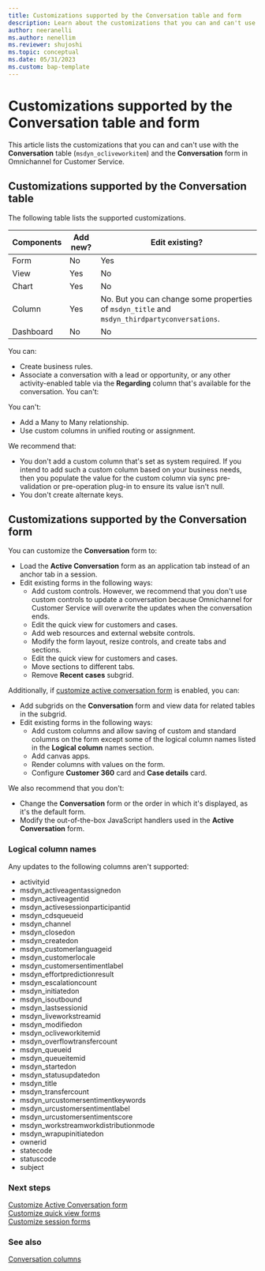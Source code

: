 ```yaml
---
title: Customizations supported by the Conversation table and form
description: Learn about the customizations that you can and can't use with the Conversation table and form in Omnichannel for Customer Service.
author: neeranelli
ms.author: nenellim
ms.reviewer: shujoshi
ms.topic: conceptual 
ms.date: 05/31/2023
ms.custom: bap-template
---
```

# Customizations supported by the Conversation table and form

This article lists the customizations that you can and can't use with the **Conversation** table (`msdyn_ocliveworkitem`) and the **Conversation** form in Omnichannel for Customer Service.

## Customizations supported by the Conversation table

The following table lists the supported customizations.

| Components  | Add new?   | Edit existing?    |
|------------ | ---------  | ----------------  |
| Form        |  No        |  Yes            |
| View        |  Yes       |  No              |
| Chart       |  Yes       |  No               |
| Column      |  Yes       |  No. But you can change some properties of `msdyn_title` and `msdyn_thirdpartyconversations`. |
| Dashboard   |  No        |  No               |

You can:

- Create business rules.
- Associate a conversation with a lead or opportunity, or any other activity-enabled table via the **Regarding** column that's available for the conversation.
You can't:

You can't:

- Add a Many to Many relationship.
- Use custom columns in unified routing or assignment.

We recommend that:

- You don't add a custom column that's set as system required. If you intend to add such a custom column based on your business needs, then you populate the value for the custom column via sync pre-validation or pre-operation plug-in to ensure its value isn't null.
- You don't create alternate keys.

## Customizations supported by the Conversation form

You can customize the **Conversation** form to:

- Load the **Active Conversation** form as an application tab instead of an anchor tab in a session.
- Edit existing forms in the following ways:
  - Add custom controls. However, we recommend that you don't use custom controls to update a conversation because Omnichannel for Customer Service will overwrite the updates when the conversation ends.
  - Edit the quick view for customers and cases.
  - Add web resources and external website controls.
  - Modify the form layout, resize controls, and create tabs and sections.
  - Edit the quick view for customers and cases.
  - Move sections to different tabs.
  - Remove **Recent cases** subgrid.

Additionally, if [customize active conversation form](add-customer-summary-settings.md) is enabled, you can:

- Add subgrids on the **Conversation** form and view data for related tables in the subgrid.
- Edit existing forms in the following ways:
  - Add custom columns and allow saving of custom and standard columns on the form except some of the logical column names listed in the **Logical column** names section.
  - Add canvas apps.
  - Render columns with values on the form.
  - Configure **Customer 360** card and **Case details** card.

We also recommend that you don't:

- Change the **Conversation** form or the order in which it's displayed, as it's the default form.
- Modify the out-of-the-box JavaScript handlers used in the **Active Conversation** form.

### Logical column names

Any updates to the following columns aren't supported:
- activityid
- msdyn_activeagentassignedon
- msdyn_activeagentid
- msdyn_activesessionparticipantid
- msdyn_cdsqueueid
- msdyn_channel
- msdyn_closedon
- msdyn_createdon
- msdyn_customerlanguageid
- msdyn_customerlocale
- msdyn_customersentimentlabel
- msdyn_effortpredictionresult
- msdyn_escalationcount
- msdyn_initiatedon
- msdyn_isoutbound
- msdyn_lastsessionid
- msdyn_liveworkstreamid
- msdyn_modifiedon
- msdyn_ocliveworkitemid
- msdyn_overflowtransfercount
- msdyn_queueid
- msdyn_queueitemid
- msdyn_startedon
- msdyn_statusupdatedon
- msdyn_title
- msdyn_transfercount
- msdyn_urcustomersentimentkeywords
- msdyn_urcustomersentimentlabel
- msdyn_urcustomersentimentscore
- msdyn_workstreamworkdistributionmode
- msdyn_wrapupinitiatedon
- ownerid
- statecode
- statuscode
- subject

### Next steps

[Customize Active Conversation form](customize-customer-summary.md)  
[Customize quick view forms](customize-quick-view-form.md)  
[Customize session forms](customize-session-form.md)  

### See also

[Conversation columns](developer/reference/entities/msdyn_ocliveworkitem.md)  
